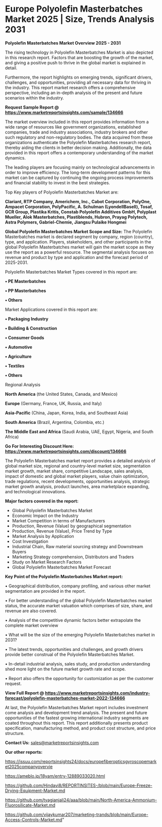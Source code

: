 # Europe Polyolefin Masterbatches Market 2025 | Size, Trends Analysis 2031

<Strong> Polyolefin Masterbatches Market Overview 2025 - 2031</strong>

The rising technology in Polyolefin Masterbatches Market is also depicted in this research report. Factors that are boosting the growth of the market, and giving a positive push to thrive in the global market is explained in detail.

Furthermore, the report highlights on emerging trends, significant drivers, challenges, and opportunities, providing all necessary data for thriving in the industry. This report market research offers a comprehensive perspective, including an in-depth analysis of the present and future scenarios within the industry.

<strong>Request Sample Report @ <a href=https://www.marketreportsinsights.com/sample/134666>https://www.marketreportsinsights.com/sample/134666</a></strong>

The market overview included in this report provides information from a wide range of resources like government organizations, established companies, trade and industry associations, industry brokers and other such regulatory and non-regulatory bodies. The data acquired from these organizations authenticate the Polyolefin Masterbatches research report, thereby aiding the clients in better decision making. Additionally, the data provided in this report offers a contemporary understanding of the market dynamics.

The leading players are focusing mainly on technological advancements in order to improve efficiency. The long-term development patterns for this market can be captured by continuing the ongoing process improvements and financial stability to invest in the best strategies.

Top Key players of Polyolefin Masterbatches Market are:

<strong>Clariant, RTP Company, Americhem, Inc., Cabot Corporation, PolyOne, Ampacet Corporation, PolyPacific, A. Schulman (LyondellBasell), Tosaf, GCR Group, Plastika Kritis, Constab Polyolefin Additives GmbH, Polyplast Mueller, Alok Masterbatches, Plastiblends, Hubron, Prayag Polytech, Astra Polymers, Gabriel-Chemie, Jiangsu Pulaike Hongmei</strong>

<strong><b>Global Polyolefin Masterbatches Market Scope and Size:</b></strong>
The Polyolefin Masterbatches market is declared segment by company, region (country), type, and application. Players, stakeholders, and other participants in the global Polyolefin Masterbatches market will gain the market scope as they use the report as a powerful resource. The segmental analysis focuses on revenue and product by type and application and the forecast period of 2025-2031.

Polyolefin Masterbatches Market Types covered in this report are:

<strong>• PE Masterbatches

• PP Masterbatches

• Others</strong>

Market Applications covered in this report are:

<strong>• Packaging Industry

• Building & Construction

• Consumer Goods

• Automotive

• Agriculture

• Textiles

• Others</strong> 

Regional Analysis

<strong>North America</strong> (the United States, Canada, and Mexico)

<strong>Europe</strong> (Germany, France, UK, Russia, and Italy)

<strong>Asia-Pacific</strong> (China, Japan, Korea, India, and Southeast Asia)

<strong>South America</strong> (Brazil, Argentina, Colombia, etc.)

<strong>The Middle East and Africa</strong> (Saudi Arabia, UAE, Egypt, Nigeria, and South Africa)

<strong>Go For Interesting Discount Here: <a href=https://www.marketreportsinsights.com/discount/134666>https://www.marketreportsinsights.com/discount/134666</a></strong>

The Polyolefin Masterbatches market report provides a detailed analysis of global market size, regional and country-level market size, segmentation market growth, market share, competitive Landscape, sales analysis, impact of domestic and global market players, value chain optimization, trade regulations, recent developments, opportunities analysis, strategic market growth analysis, product launches, area marketplace expanding, and technological innovations.

<strong><b>Major factors covered in the report:</b></strong>
<ul>
  <li>Global Polyolefin Masterbatches Market </li>
  <li>Economic Impact on the Industry</li>
  <li>Market Competition in terms of Manufacturers</li>
  <li>Production, Revenue (Value) by geographical segmentation</li>
  <li>Production, Revenue (Value), Price Trend by Type</li>
  <li>Market Analysis by Application</li>
  <li>Cost Investigation</li>
  <li>Industrial Chain, Raw material sourcing strategy and Downstream Buyers</li>
  <li>Marketing Strategy comprehension, Distributors and Traders</li>
  <li>Study on Market Research Factors</li>
  <li>Global Polyolefin Masterbatches Market Forecast</li>
</ul>

<strong><b>Key Point of the Polyolefin Masterbatches Market report:</b></strong>

• Geographical distribution, company profiling, and various other market segmentation are provided in the report.

• For better understanding of the global Polyolefin Masterbatches market status, the accurate market valuation which comprises of size, share, and revenue are also covered.

• Analysis of the competitive dynamic factors better extrapolate the complete market overview

• What will be the size of the emerging Polyolefin Masterbatches market in 2031?

• The latest trends, opportunities and challenges, and growth drivers provide better construal of the Polyolefin Masterbatches Market.

• In-detail industrial analysis, sales study, and production understanding shed more light on the future market growth rate and scope.

• Report also offers the opportunity for customization as per the customer request.

<strong><b>View Full Report @ <a href=https://www.marketreportsinsights.com/industry-forecast/polyolefin-masterbatches-market-2022-134666>https://www.marketreportsinsights.com/industry-forecast/polyolefin-masterbatches-market-2022-134666</a></b></strong>


At last, the Polyolefin Masterbatches Market report includes investment come analysis and development trend analysis. The present and future opportunities of the fastest growing international industry segments are coated throughout this report. This report additionally presents product specification, manufacturing method, and product cost structure, and price structure.

<strong>Contact Us:</strong>
sales@marketreportsinsights.com

<strong>Our other reports:</strong>

<a href=https://issuu.com/reportsinsights24/docs/europefiberopticsgyroscopemarket2025companyovervie>https://issuu.com/reportsinsights24/docs/europefiberopticsgyroscopemarket2025companyovervie</a>

<a href=https://ameblo.jp/18yam/entry-12889033020.html>https://ameblo.jp/18yam/entry-12889033020.html</a>

<a href=https://github.com/Hindavi8/REPORTINSITES-/blob/main/Europe-Freeze-Drying-Equipment-Market.md>https://github.com/Hindavi8/REPORTINSITES-/blob/main/Europe-Freeze-Drying-Equipment-Market.md</a>

<a href=https://github.com/tyagianjali24/aaa/blob/main/North-America-Ammonium-Fluorosilicate-Market.md>https://github.com/tyagianjali24/aaa/blob/main/North-America-Ammonium-Fluorosilicate-Market.md</a>

<a href=https://github.com/vijaykumar207/marketing-trands/blob/main/Europe-Access-Controls-Market.md>https://github.com/vijaykumar207/marketing-trands/blob/main/Europe-Access-Controls-Market.md</a>"
